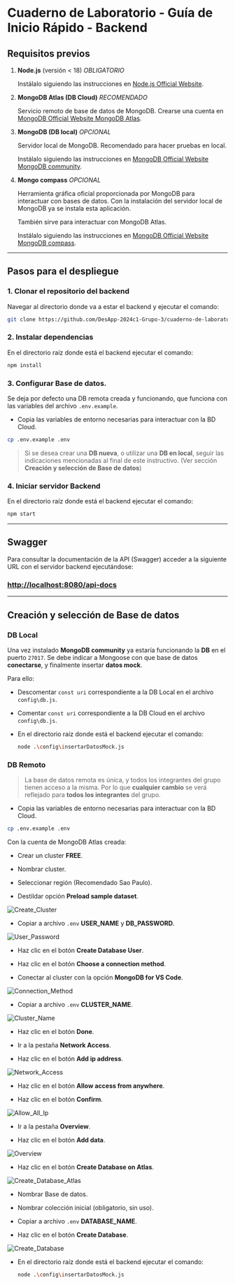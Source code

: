 # Cuaderno de Laboratorio - Guía de Inicio Rápido - Backend

## **Requisitos previos**

1. **Node.js** (versión < 18)  *OBLIGATORIO*

   Instálalo siguiendo las instrucciones en [Node.js Official Website](https://nodejs.org/).

2. **MongoDB Atlas (DB Cloud)** *RECOMENDADO*

   Servicio remoto de base de datos de MongoDB.
   Crearse una cuenta en [MongoDB Official Website MongoDB Atlas](https://www.mongodb.com/es/atlas).

3. **MongoDB (DB local)** *OPCIONAL*  

   Servidor local de MongoDB.
   Recomendado para hacer pruebas en local.

   Instálalo siguiendo las instrucciones en [MongoDB Official Website MongoDB community](https://www.mongodb.com/try/download/community).

4. **Mongo compass** *OPCIONAL*

   Herramienta gráfica oficial proporcionada por MongoDB para interactuar con bases de datos.
   Con la instalación del servidor local de MongoDB ya se instala esta aplicación.

   También sirve para interactuar con MongoDB Atlas.

   Instálalo siguiendo las instrucciones en [MongoDB Official Website MongoDB compass](https://www.mongodb.com/try/download/compass).

---

## **Pasos para el despliegue**

### 1. Clonar el repositorio del backend

Navegar al directorio donde va a estar el backend y ejecutar el comando:

```bash
git clone https://github.com/DesApp-2024c1-Grupo-3/cuaderno-de-laboratorio-back.git
```

### 2. Instalar dependencias

En el directorio raíz donde está el backend ejecutar el comando:

```bash
npm install
```

### 3. Configurar Base de datos.

Se deja por defecto una DB remota creada y funcionando, que funciona con las variables del archivo `.env.example`.

* Copia las variables de entorno necesarias para interactuar con la BD Cloud.

```bash
cp .env.example .env
```

> Si se desea crear una **DB nueva**, o utilizar una **DB en local**, seguir las indicaciones mencionadas al final de este instructivo. (Ver sección **Creación y selección de Base de datos**)

### 4. Iniciar servidor Backend

En el directorio raíz donde está el backend ejecutar el comando:

```bash
npm start
```

---

## Swagger

Para consultar la documentación de la API (Swagger) acceder a la siguiente URL con el servidor backend ejecutándose:

### [http://localhost:8080/api-docs](http://localhost:8080/api-docs)

---

## **Creación y selección de Base de datos**

### DB Local

Una vez instalado **MongoDB community** ya estaría funcionando la **DB** en el puerto `27017`.
Se debe indicar a Mongoose con que base de datos **conectarse**, y finalmente insertar **datos mock**.

Para ello:

* Descomentar `const uri` correspondiente a la DB Local en el archivo `config\db.js`.

* Comentar `const uri` correspondiente a la DB Cloud en el archivo `config\db.js`.

* En el directorio raíz donde está el backend ejecutar el comando:

   ```bash
   node .\config\insertarDatosMock.js
   ```

### DB Remoto

> La base de datos remota es única, y todos los integrantes del grupo tienen acceso a la misma. Por lo que **cualquier cambio** se verá reflejado para **todos los integrantes** del grupo.

* Copia las variables de entorno necesarias para interactuar con la BD Cloud.

```bash
cp .env.example .env
```

Con la cuenta de MongoDB Atlas creada:

* Crear un cluster **FREE**.

* Nombrar cluster.

* Seleccionar región (Recomendado Sao Paulo).

* Destildar opción **Preload sample dataset**.

![Create_Cluster](assets/createCluster.png)

* Copiar a archivo `.env` **USER_NAME** y **DB_PASSWORD**.

![User_Password](assets/userPassword.png)

* Haz clic en el botón **Create Database User**.

* Haz clic en el botón **Choose a connection method**.

* Conectar al cluster con la opción **MongoDB for VS Code**.

![Connection_Method](assets/connectionMethod.png)

* Copiar a archivo `.env` **CLUSTER_NAME**.

![Cluster_Name](assets/clusterName.png)

* Haz clic en el botón **Done**.

* Ir a la pestaña **Network Access**.

* Haz clic en el botón **Add ip address**.

![Network_Access](assets/networkAccess.png)

* Haz clic en el botón **Allow access from anywhere**.

* Haz clic en el botón **Confirm**.

![Allow_All_Ip](assets/allowAllIp.png)

* Ir a la pestaña **Overview**.

* Haz clic en el botón **Add data**.

![Overview](assets/overview.png)

* Haz clic en el botón **Create Database on Atlas**.

![Create_Database_Atlas](assets/createDatabaseAtlas.png)

* Nombrar Base de datos.

* Nombrar colección inicial (obligatorio, sin uso).

* Copiar a archivo `.env` **DATABASE_NAME**.

* Haz clic en el botón **Create Database**.

![Create_Database](assets/createDatabase.png)


* En el directorio raíz donde está el backend ejecutar el comando:

   ```bash
   node .\config\insertarDatosMock.js
   ```



